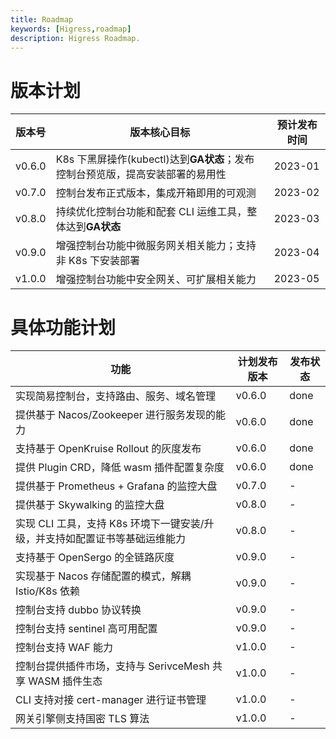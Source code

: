 ```yaml
---
title: Roadmap
keywords: [Higress,roadmap]
description: Higress Roadmap.
---
```


# 版本计划

| 版本号  | 版本核心目标 | 预计发布时间 |
| ------- | -----------  | -----------  |
| v0.6.0  | K8s 下黑屏操作(kubectl)达到**GA状态**；发布控制台预览版，提高安装部署的易用性   | 2023-01   |
| v0.7.0  | 控制台发布正式版本，集成开箱即用的可观测   | 2023-02   |
| v0.8.0  | 持续优化控制台功能和配套 CLI 运维工具，整体达到**GA状态**   | 2023-03   |
| v0.9.0  | 增强控制台功能中微服务网关相关能力；支持非 K8s 下安装部署   | 2023-04   |
| v1.0.0  | 增强控制台功能中安全网关、可扩展相关能力   | 2023-05   |


# 具体功能计划 

| 功能                    | 计划发布版本 | 发布状态 |
| ----------------------  | -----------  | -------  |
| 实现简易控制台，支持路由、服务、域名管理 | v0.6.0 | done |
| 提供基于 Nacos/Zookeeper 进行服务发现的能力 | v0.6.0 | done |
| 支持基于 OpenKruise Rollout 的灰度发布  | v0.6.0 | done |
| 提供 Plugin CRD，降低 wasm 插件配置复杂度  | v0.6.0 | done |
| 提供基于 Prometheus + Grafana 的监控大盘  | v0.7.0 | - |
| 提供基于 Skywalking 的监控大盘  | v0.8.0 | - |
| 实现 CLI 工具，支持 K8s 环境下一键安装/升级，并支持如配置证书等基础运维能力 | v0.8.0 | - |
| 支持基于 OpenSergo 的全链路灰度  | v0.9.0 | - |
| 实现基于 Nacos 存储配置的模式，解耦 Istio/K8s 依赖  | v0.9.0 | - |
| 控制台支持 dubbo 协议转换  | v0.9.0 | - |
| 控制台支持 sentinel 高可用配置  | v0.9.0 | - |
| 控制台支持 WAF 能力  | v1.0.0 | - |
| 控制台提供插件市场，支持与 SerivceMesh 共享 WASM 插件生态   | v1.0.0 | - |
| CLI 支持对接 cert-manager 进行证书管理   | v1.0.0 | - |
| 网关引擎侧支持国密 TLS 算法   | v1.0.0 | - |
 

